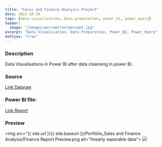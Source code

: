```yaml
---
title: "Sales and Finance Analysis Project"
date: 2022-10-20
tags: [data visualisation, data preparation, power_bi, power_query]
header:
  image: "/images/perceptron/percept.jpg"
excerpt: "Data Visualisation, Data Preparation, Power_BI, Power_Query"
mathjax: "true"
---
```

### Description

Data Visualisations in Power BI after data cleansing in power BI.

### Source
[Link Dataraw](https://github.com/muwnawn/portfolio_projects/blob/c797439f5af074cbed7e1f2616f37eeaf111cc46/Portfolio_Sales%20and%20Finance%20Analysis/Sales%20and%20Finance%20Data%20Raw.xlsm)

### Power BI file:
[Link Report](https://github.com/muwnawn/portfolio_projects/blob/c797439f5af074cbed7e1f2616f37eeaf111cc46/Portfolio_Sales%20and%20Finance%20Analysis/Sales%20and%20Finance%20Report.pbix)

### Preview
<img src="{{ site.url }}{{ site.baseurl }}/Portfolio_Sales and Finance Analysis/Finance Report Preview.png alt="linearly separable data">
<img src="{{ site.url }}{{ site.baseurl }}/assets/Portfolio_Sales and Finance Analysis/Finance Report Preview.png">
